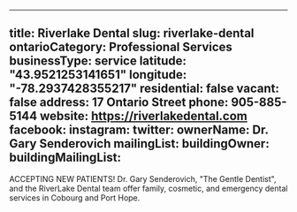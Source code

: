 
---
title: Riverlake Dental
slug: riverlake-dental
ontarioCategory: Professional Services
businessType: service
latitude: "43.9521253141651"
longitude: "-78.2937428355217"
residential: false
vacant: false
address: 17 Ontario Street
phone: 905-885-5144
website: https://riverlakedental.com
facebook: 
instagram: 
twitter: 
ownerName: Dr. Gary Senderovich
mailingList: 
buildingOwner: 
buildingMailingList: 
---
ACCEPTING NEW PATIENTS! Dr. Gary Senderovich, "The Gentle Dentist", and the RiverLake Dental team offer family, cosmetic, and emergency dental services in Cobourg and Port Hope.

